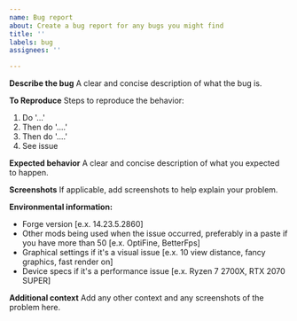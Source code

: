 ```yaml
---
name: Bug report
about: Create a bug report for any bugs you might find
title: ''
labels: bug
assignees: ''

---
```


**Describe the bug**
A clear and concise description of what the bug is.

**To Reproduce**
Steps to reproduce the behavior:
1. Do '...'
2. Then do '....'
3. Then do '....'
4. See issue

**Expected behavior**
A clear and concise description of what you expected to happen.

**Screenshots**
If applicable, add screenshots to help explain your problem.

**Environmental information:**
 - Forge version [e.x. 14.23.5.2860]
 - Other mods being used when the issue occurred, preferably in a paste if you have more than 50 [e.x. OptiFine, BetterFps]
 - Graphical settings if it's a visual issue [e.x. 10 view distance, fancy graphics, fast render on]
 - Device specs if it's a performance issue [e.x. Ryzen 7 2700X, RTX 2070 SUPER]

**Additional context**
Add any other context and any screenshots of the problem here.

